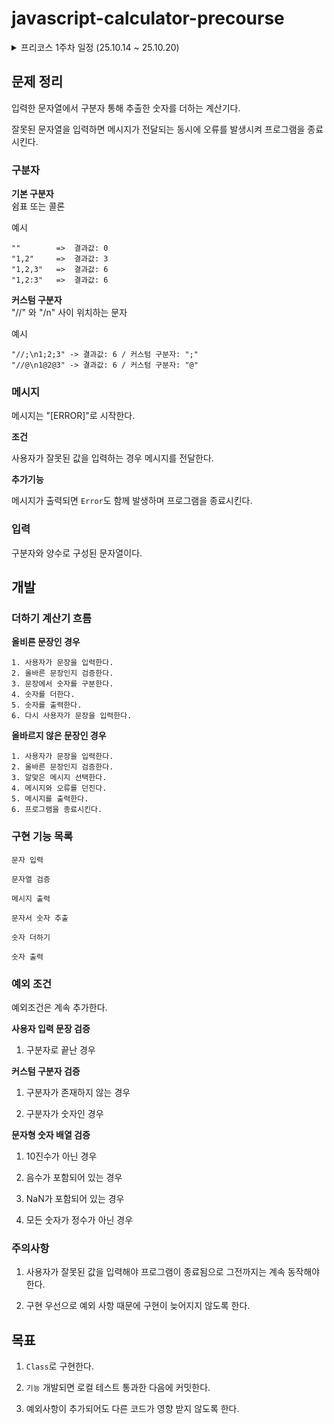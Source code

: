 # javascript-calculator-precourse

<details>
  <summary>프리코스 1주차 일정 (25.10.14 ~ 25.10.20)</summary>

- 25.10.14. README 작성
- 25.10.15. 결과 출력 및 계산기 기능 구현
- 25.10.16. 기능 보완 및 예외 처리 개선
- 25.10.17. 유틸 함수 분리 및 테스트 개선
- 25.10.18. 예외 처리 및 테스트 보완
- 25.10.19. 메시지 및 변수명 리팩터링
</details>

## 문제 정리

입력한 문자열에서 구분자 통해 추출한 숫자를 더하는 계산기다.

잘못된 문자열을 입력하면 메시지가 전달되는 동시에 오류를 발생시켜 프로그램을 종료시킨다.

### 구분자

**기본 구분자**  
쉼표 또는 콜론

예시

```
""        =>  결과값: 0
"1,2"     =>  결과값: 3
"1,2,3"   =>  결과값: 6
"1,2:3"   =>  결과값: 6
```

**커스텀 구분자**  
"//" 와 "/n" 사이 위치하는 문자

예시

```
"//;\n1;2;3" -> 결과값: 6 / 커스텀 구분자: ";"
"//@\n1@2@3" -> 결과값: 6 / 커스텀 구분자: "@"
```

### 메시지

메시지는 "[ERROR]"로 시작한다.

**조건**

사용자가 잘못된 값을 입력하는 경우 메시지를 전달한다.

**추가기능**

메시지가 출력되면 `Error`도 함께 발생하며 프로그램을 종료시킨다.

### 입력

구분자와 양수로 구성된 문자열이다.

## 개발

### 더하기 계산기 흐름

**올비른 문장인 경우**

```
1. 사용자가 문장을 입력한다.
2. 올바른 문장인지 검증한다.
3. 문장에서 숫자를 구분한다.
4. 숫자를 더한다.
5. 숫자를 출력한다.
6. 다시 사용자가 문장을 입력한다.
```

**올바르지 않은 문장인 경우**

```
1. 사용자가 문장을 입력한다.
2. 올바른 문장인지 검증한다.
3. 알맞은 메시지 선택한다.
4. 메시지와 오류를 던진다.
5. 메시지를 출력한다.
6. 프로그램을 종료시킨다.
```

### 구현 기능 목록

`문자 입력`

`문자열 검증`

`메시지 출력`

`문자서 숫자 추출`

`숫자 더하기`

`숫자 출력`

### 예외 조건

예외조건은 계속 추가한다.

**사용자 입력 문장 검증**

1. 구분자로 끝난 경우

**커스텀 구분자 검증**

1. 구분자가 존재하지 않는 경우

2. 구분자가 숫자인 경우

**문자형 숫자 배열 검증**

1. 10진수가 아닌 경우

2. 음수가 포함되어 있는 경우

3. NaN가 포함되어 있는 경우

4. 모든 숫자가 정수가 아닌 경우

### 주의사항

1. 사용자가 잘못된 값을 입력해야 프로그램이 종료됨으로 그전까지는 계속 동작해야 한다.

2. 구현 우선으로 예외 사항 때문에 구현이 늦어지지 않도록 한다.

## 목표

1. `Class`로 구현한다.

2. `기능` 개발되면 로컬 테스트 통과한 다음에 커밋한다.

3. 예외사항이 추가되어도 다른 코드가 영향 받지 않도록 한다.
